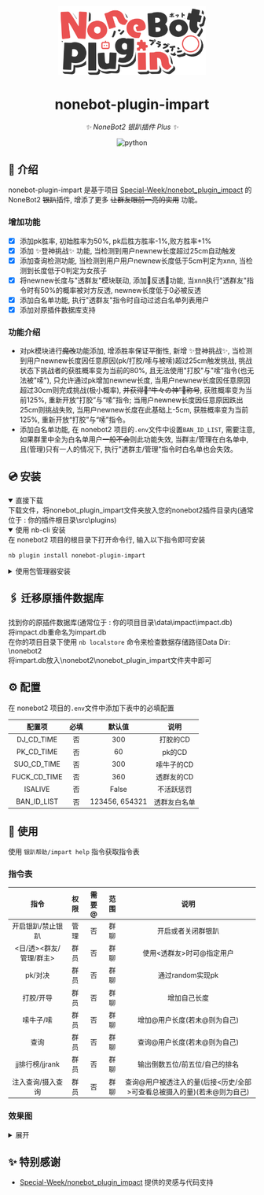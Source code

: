 <div align="center">
  <!-- 
  <a href="https://v2.nonebot.dev/store"><img src="https://github.com/A-kirami/nonebot-plugin-template/blob/resources/nbp_logo.png" width="180" height="180" alt="NoneBotPluginLogo"></a>
  <br>
  -->
  <a href="https://v2.nonebot.dev/store"><img src="./docs/NoneBotPlugin.svg" width="300" alt="logo"></a>
</div>

<div align="center">
  
# nonebot-plugin-impart

_✨ NoneBot2 银趴插件 Plus ✨_

<a href="./LICENSE">
</a>
<img src="https://img.shields.io/badge/python-3.8+-blue.svg" alt="python">
</div>

## 📖 介绍

nonebot-plugin-impart 是基于项目 [Special-Week/nonebot_plugin_impact](https://github.com/Special-Week/nonebot_plugin_impact) 的NoneBot2 ~~银趴~~插件, 增添了更多 ~~让群友眼前一亮的实用~~ 功能。
### 增加功能

- [x]  添加pk胜率, 初始胜率为50%, pk后胜方胜率-1%,败方胜率+1%
- [x]  添加 ✨登神挑战✨ 功能, 当检测到用户newnew长度超过25cm自动触发
- [x]  添加查询检测功能, 当检测到用户用户newnew长度低于5cm判定为xnn, 当检测到长度低于0判定为女孩子
- [x]  将newnew长度与"透群友"模块联动, 添加🎉反透🎉功能, 当xnn执行"透群友"指令时有50%的概率被对方反透, newnew长度低于0必被反透
- [x]  添加白名单功能, 执行"透群友"指令时自动过滤白名单列表用户
- [x]  添加对原插件数据库支持
### 功能介绍

- 对pk模块进行~~魔改~~功能添加, 增添胜率保证平衡性, 新增 ✨登神挑战✨, 当检测到用户newnew长度因任意原因(pk/打胶/嗦与被嗦)超过25cm触发挑战, 挑战状态下挑战者的获胜概率变为当前的80%, 且无法使用"打胶"与"嗦"指令(也无法被"嗦"), 只允许通过pk增加newnew长度, 当用户newnew长度因任意原因超过30cm则完成挑战(极小概率), ~~并获得🎊“牛々の神”🎊称号~~, 获胜概率变为当前125%, 重新开放“打胶”与“嗦”指令; 当用户newnew长度因任意原因跌出25cm则挑战失败, 当用户newnew长度在此基础上-5cm, 获胜概率变为当前125%, 重新开放“打胶”与“嗦”指令。
- 添加白名单功能, 在 nonebot2 项目的`.env`文件中设置`BAN_ID_LIST`, 需要注意, 如果群里中全为白名单用户~~一般不会~~则此功能失效, 当群主/管理在白名单中, 且(管理)只有一人的情况下, 执行"透群主/管理"指令时白名单也会失效。
## 💿 安装

<details open>
<summary>直接下载</summary> 
下载文件，将nonebot_plugin_impart文件夹放入您的nonebot2插件目录内(通常位于 : 你的插件根目录\src\plugins)
</details>

<details open>
<summary>使用 nb-cli 安装</summary> 
在 nonebot2 项目的根目录下打开命令行, 输入以下指令即可安装

    nb plugin install nonebot-plugin-impart

</details>

<details>
<summary>使用包管理器安装</summary> 
在 nonebot2 项目的插件目录下, 打开命令行, 根据你使用的包管理器, 输入相应的安装命令

<details>
<summary>pip</summary> 

    pip install nonebot-plugin-impart

</details>

打开 nonebot2 项目根目录下的 `pyproject.toml` 文件, 在 `[tool.nonebot]` 部分追加写入

    plugins = ["nonebot_plugin_impart"]

</details>

## 🖇️ 迁移原插件数据库
找到你的原插件数据库(通常位于 : 你的项目目录\data\impact\impact.db)  
将impact.db重命名为impart.db  
在你的项目目录下使用 `nb localstore` 命令来检查数据存储路径Data Dir: \nonebot2  
将impart.db放入\nonebot2\nonebot_plugin_impart文件夹中即可

## ⚙️ 配置

在 nonebot2 项目的`.env`文件中添加下表中的必填配置

| 配置项 | 必填 | 默认值 | 说明 |
|:-----:|:----:|:----:|:----:|
| DJ_CD_TIME | 否 | 300 | 打胶的CD  |
| PK_CD_TIME | 否 | 60 | pk的CD |
| SUO_CD_TIME | 否 | 300 | 嗦牛子的CD |
| FUCK_CD_TIME | 否 | 360 | 透群友的CD |
| ISALIVE | 否 | False | 不活跃惩罚 |
| BAN_ID_LIST | 否 | 123456, 654321 | 透群友白名单 |
## 🎉 使用
使用 `银趴帮助/impart help` 指令获取指令表
### 指令表

| 指令 | 权限 | 需要@ | 范围 | 说明 |
|:-----:|:----:|:----:|:----:|:----:|
| 开启银趴/禁止银趴 | 管理 | 否 | 群聊 | 开启或者关闭群银趴 |
| <日/透><群友/管理/群主> | 群员 | 否 | 群聊 | 使用<透群友>时可@指定用户 |
| pk/对决 | 群员 | 否 | 群聊 | 通过random实现pk |
| 打胶/开导 | 群员 | 否 | 群聊 | 增加自己长度 |
| 嗦牛子/嗦 | 群员 | 否 | 群聊 | 增加@用户长度(若未@则为自己) |
| 查询 | 群员 | 否 | 群聊 | 查询@用户长度(若未@则为自己) |
| jj排行榜/jjrank | 群员 | 否 | 群聊 | 输出倒数五位/前五位/自己的排名 |
| 注入查询/摄入查询 | 群员 | 否 | 群聊 | 查询@用户被透注入的量(后接<历史/全部>可查看总被摄入的量)(若未@则为自己) |
### 效果图

<details>
<summary>展开</summary>

</details>

## ✨ 特别感谢
- [Special-Week/nonebot_plugin_impact](https://github.com/Special-Week/nonebot_plugin_impact) 提供的灵感与代码支持
